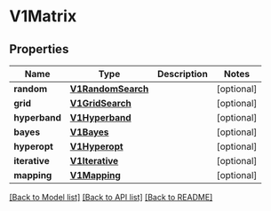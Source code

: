 # V1Matrix

## Properties
Name | Type | Description | Notes
------------ | ------------- | ------------- | -------------
**random** | [**V1RandomSearch**](V1RandomSearch.md) |  | [optional] 
**grid** | [**V1GridSearch**](V1GridSearch.md) |  | [optional] 
**hyperband** | [**V1Hyperband**](V1Hyperband.md) |  | [optional] 
**bayes** | [**V1Bayes**](V1Bayes.md) |  | [optional] 
**hyperopt** | [**V1Hyperopt**](V1Hyperopt.md) |  | [optional] 
**iterative** | [**V1Iterative**](V1Iterative.md) |  | [optional] 
**mapping** | [**V1Mapping**](V1Mapping.md) |  | [optional] 

[[Back to Model list]](../README.md#documentation-for-models) [[Back to API list]](../README.md#documentation-for-api-endpoints) [[Back to README]](../README.md)


